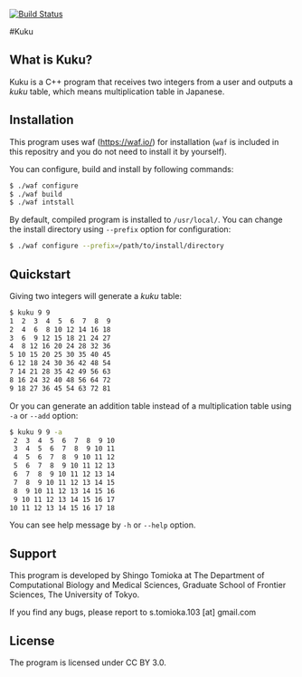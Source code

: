 [![Build Status](https://travis-ci.org/shingo103/Kuku.svg?branch=master)](https://travis-ci.org/shingo103/Kuku)

#Kuku

## What is Kuku?
Kuku is a C++ program that receives two integers from a user and outputs a *kuku* table, which means multiplication table in Japanese.


## Installation
This program uses waf (https://waf.io/) for installation (`waf` is included in  this repositry and you do not need to install it by yourself).

You can configure, build and install by following commands:

```sh
$ ./waf configure
$ ./waf build
$ ./waf intstall
```

By default, compiled program is installed to `/usr/local/`. You can change the install directory using `--prefix` option for configuration:

```sh
$ ./waf configure --prefix=/path/to/install/directory
```

## Quickstart
Giving two integers will generate a *kuku* table:

```sh
$ kuku 9 9
1  2  3  4  5  6  7  8  9 
2  4  6  8 10 12 14 16 18 
3  6  9 12 15 18 21 24 27 
4  8 12 16 20 24 28 32 36 
5 10 15 20 25 30 35 40 45 
6 12 18 24 30 36 42 48 54 
7 14 21 28 35 42 49 56 63 
8 16 24 32 40 48 56 64 72 
9 18 27 36 45 54 63 72 81 
```

Or you can generate an addition table instead of a multiplication table using `-a` or `--add` option:

```sh
$ kuku 9 9 -a
 2  3  4  5  6  7  8  9 10 
 3  4  5  6  7  8  9 10 11 
 4  5  6  7  8  9 10 11 12 
 5  6  7  8  9 10 11 12 13 
 6  7  8  9 10 11 12 13 14 
 7  8  9 10 11 12 13 14 15 
 8  9 10 11 12 13 14 15 16 
 9 10 11 12 13 14 15 16 17 
10 11 12 13 14 15 16 17 18 
```

You can see help message by `-h` or `--help` option.


## Support
This program is developed by Shingo Tomioka at The Department of Computational Biology and Medical Sciences, Graduate School of Frontier Sciences, The University of Tokyo.

If you find any bugs, please report to s.tomioka.103 [at] gmail.com


## License
The program is licensed under CC BY 3.0.